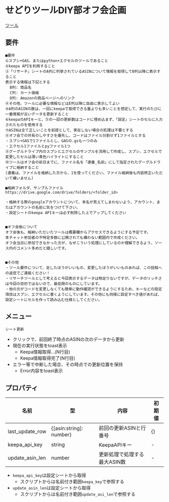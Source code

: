 # せどりツールDIY部オフ会企画

[ツール](https://docs.google.com/spreadsheets/d/15qiR8TC-WEpQWPVtJsx_YWe-gpGN2WifOSLhzM36RI4/edit#gid=1757537246)

## 要件

```
■要件
①スプシ+GAS、またはpython+エクセルのツールであること
②keepa APIを利用すること
③「リサーチ」シートのA列に列挙されているASINについて情報を取得してB列以降に表示すること
表示する情報は下記とする
  B列: 商品名
  C列: カート価格
  D列: Amazonの商品ページへのリンク
④その他、ツールに必要な情報などはE列以降に自由に表示してよい
⑤A列のASINの数は、一回にkeepaで取得できる量よりも多いことを想定して、実行のたびに一番情報が古いデータを更新すること
⑥keepaのAPIキーと、⑤の一回の更新数はコードに埋め込まず、「設定」シートのセルに入力されたものを使用する
⑦ASINは全て正しいことを前提として、実在しない場合の処理は不要とする
⑧オフ会での共有のしやすさを優先し、コードはファイル分割せず1ファイルとする
・スプシ+GASで1ファイルとし、GASの.gsも一つのみ
・エクセル1ファイルとpyファイル1つ
⑨グーグルドライブ内のスプシとエクセルのサンプルを流用して作成し、スプシ、エクセルで変更したセルは薄い青色ハイライトにすること
⑩ツールはオフ会の前日までに、ファイル名を「連番_名前」にして指定されたグーグルドライブに格納すること
(連番は、ファイルを格納した方から、1を使ってください。ファイル格納後も内容修正いただいて構いません)

■格納フォルダ、サンプルファイル
https://drive.google.com/drive/folders/<folder_id>

・格納する際のgoogleアカウントについて、本名が見えてしまわないよう、アカウント、またはアカウントの名前に気をつけて下さい。
・設定シートのkeepa APIキーは必ず削除した上でアップしてください


■オフ会後について
オフ会後も、格納いただいたツールは概要欄からアクセスできるようにする予定です。
本チャット参加者の不特定多数に公開されても構わない範囲内で作成ください。
オフ会当日に参加できなかった方が、なぜこういう処理にしているのか理解できるよう、ソース内のコメント多めだと嬉しいです。


■その他
・ツール要件について、足したほうがいいもの、変更したほうがいいものあれば、この投稿への返信でご連絡ください！
・リサーチツールとして考えると今回表示するデータは物足りないですが、データのリッチさは今回の目的ではないので、最低限のものにしています。
・他の方がコードを変更しなくても簡単に動作確認ができるようにするため、キーなどの設定項目はスプシ、エクセルに書くようにしています。その他にも同様に設定すべき値があれば、設定シートにセルを作って読み込む仕様としてください。
```

## メニュー

`シート更新`
- クリックで、前回終了時点のASINの次のデータから更新
- 現在の実行状態をtoast表示
    - Keepa情報取得...(N行目)
    - Keepa情報取得完了(N行目)
- エラー等で中断した場合、その時点での更新位置を保持
    - Error内容をtoast表示

## プロパティ

|名前           |型                     |内容                        |初期値|
|---------------|-----------------------|----------------------------|------|
|last_update_row|{[asin:string]: number}|前回の更新ASINと行番号      |{}    |
|keepa_api_key  |string                 |KeepaAPIキー                |-     |
|update_asin_len|number                 |更新処理で処理する最大ASIN数|-     |

- `keepa_api_key`は設定シートから取得
    - スクリプトからは名前付き範囲`keepa_key`で参照する
- `update_asin_len`は設定シートから取得
    - スクリプトからは名前付き範囲`update_asi_len`で参照する

